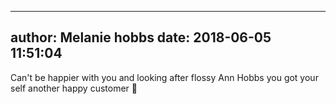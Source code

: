 
---
author: Melanie hobbs
date: 2018-06-05 11:51:04
---
Can't be happier with you and looking after flossy Ann Hobbs you got your self another happy customer 🤗

